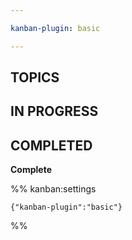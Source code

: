 ```yaml
---

kanban-plugin: basic

---
```


## TOPICS



## IN PROGRESS



## COMPLETED

**Complete**




%% kanban:settings
```
{"kanban-plugin":"basic"}
```
%%